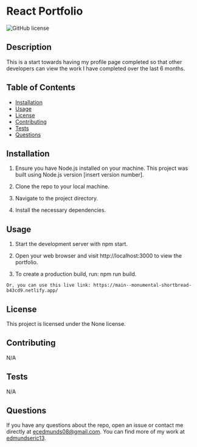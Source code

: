 # React Portfolio

  ![GitHub license](https://img.shields.io/badge/license-None-blue.svg)

  ## Description

  This is a start towards having my profile page completed so that other developers can view the work I have completed over the last 6 months.

  ## Table of Contents

  - [Installation](#installation)
  - [Usage](#usage)
  - [License](#license)
  - [Contributing](#contributing)
  - [Tests](#tests)
  - [Questions](#questions)

  ## Installation

  1. Ensure you have Node.js installed on your machine. This project was built using Node.js version [insert version number].

  2. Clone the repo to your local machine.

  3. Navigate to the project directory.

  4. Install the necessary dependencies.

  ## Usage

  1. Start the development server with npm start.

  2. Open your web browser and visit http://localhost:3000 to view the portfolio.

  3. To create a production build, run: npm run build.

    Or, you can use this live link: https://main--monumental-shortbread-b43cd9.netlify.app/

  ## License

  This project is licensed under the None license.

  ## Contributing

  N/A

  ## Tests

  N/A

  ## Questions

  If you have any questions about the repo, open an issue or contact me directly at ecedmunds08@gmail.com. You can find more of my work at [edmundseric13](https://github.com/edmundseric13/).
  